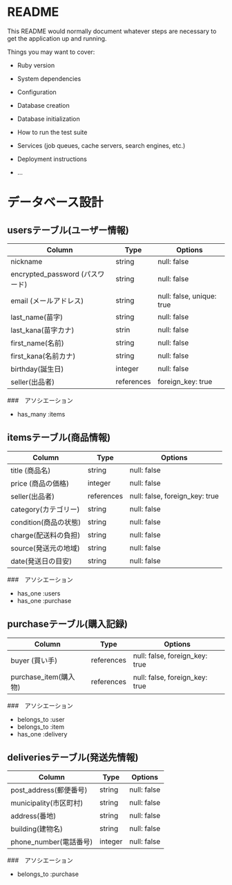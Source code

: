 # README

This README would normally document whatever steps are necessary to get the
application up and running.

Things you may want to cover:

* Ruby version

* System dependencies

* Configuration

* Database creation

* Database initialization

* How to run the test suite

* Services (job queues, cache servers, search engines, etc.)

* Deployment instructions

* ...

# データベース設計


## usersテーブル(ユーザー情報)

|Column                       |Type   |Options                  |
|-----------------------------|-------|-------------------------|
|nickname                     |string |null: false              |
|encrypted_password (パスワード)|string |null: false              |
|email (メールアドレス)          |string |null: false, unique: true|
|last_name(苗字)               |string |null: false              |
|last_kana(苗字カナ)            |strin  |null: false              |
|first_name(名前)              |string |null: false              |
|first_kana(名前カナ)           |string |null: false              |
|birthday(誕生日)               |integer|null: false             |
|seller(出品者)                 |references|foreign_key: true    |

###　アソシエーション
- has_many :items


## itemsテーブル(商品情報)

|Column             |Type               |Options                       |
|-------------------|-------------------|------------------------------|
|title (商品名)      |string             |null: false                   |
|price (商品の価格)   |integer            |null: false                   |
|seller(出品者)      |references         |null: false, foreign_key: true|
|category(カテゴリー) |string             |null: false                   |
|condition(商品の状態)|string             |null: false                   |
|charge(配送料の負担) |string             |null: false                   |
|source(発送元の地域) |string             |null: false                   |
|date(発送日の目安)   |string             |null: false                   |

###　アソシエーション
- has_one :users
- has_one :purchase

## purchaseテーブル(購入記録)

|Column              |Type      |Options                       |
|--------------------|----------|------------------------------|
|buyer (買い手)       |references|null: false, foreign_key: true|
|purchase_item(購入物)|references|null: false, foreign_key: true| 

###　アソシエーション
- belongs_to :user
- belongs_to :item
- has_one :delivery

## deliveriesテーブル(発送先情報)

|Column                  |Type|Options    |
|------------------------|----|-----------|
|post_address(郵便番号)    |string|null: false|
|municipality(市区町村)    |string|null: false|
|address(番地)            |string|null: false|
|building(建物名)         |string|null: false|
|phone_number(電話番号)   |integer| null: false|

###　アソシエーション
- belongs_to :purchase